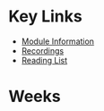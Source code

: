 # Key Links
- [Module Information](https://canvas.sussex.ac.uk/courses/31028/pages/module-information)
- [Recordings](https://sussex.cloud.panopto.eu/Panopto/Pages/Sessions/List.aspx?embedded=1&nomobileprompt=true#folderID=%22d4805707-0576-4d13-9b0d-b0c000d75db9%22)
- [Reading List](https://sussex.leganto.exlibrisgroup.com/leganto/nui/lists/20810223540002461?auth=SAML)

# Weeks

